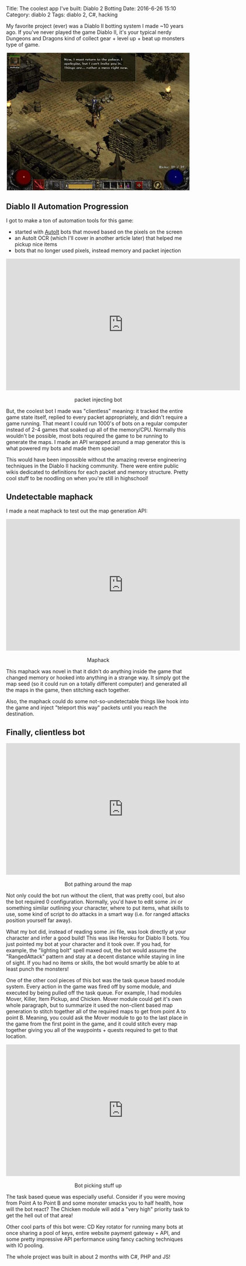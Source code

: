 Title: The coolest app I've built: Diablo 2 Botting
Date: 2016-6-26 15:10
Category: diablo 2
Tags: diablo 2, C#, hacking


My favorite project (ever) was a Diablo II botting system I made ~10 
years ago. If you've never played the game Diablo II, it's your typical 
nerdy Dungeons and Dragons kind of collect gear + level up + beat up 
monsters type of game. 

<p style="text-align: center;" class="image-wrapper">
    <img src="images/d2/ingame.jpg" alt="Diablo 2" style="max-width: 500px;">
</p>

## Diablo II Automation Progression

I got to make a ton of automation tools for this game:
 
 * started with [AutoIt](http://autoitscript.com) bots that moved based 
 on the pixels on the screen
 * an AutoIt OCR (which I'll cover in another article later) that helped 
 me pickup nice items
 * bots that no longer used pixels, instead memory and packet injection
 
 
<iframe width="640" height="360" class="youtube" src="https://www.youtube-nocookie.com/embed/xqemOAJQBOU?rel=0" frameborder="0" allowfullscreen></iframe>
<p style="text-align: center;">
packet injecting bot
</p>

But, the coolest bot I made was "clientless" meaning: it tracked the entire game 
state itself, replied to every packet appropriately, and didn't require 
a game running. That meant I could run 1000's of bots on a regular 
computer instead of 2-4 games that soaked up all of the memory/CPU. 
Normally this wouldn't be possible, most bots required the game to be 
running to generate the maps. I made an API wrapped around a map 
generator this is what powered my bots and made them special! 

This would have been impossible without the amazing reverse engineering techniques
in the Diablo II hacking community. There were entire public wikis
dedicated to definitions for each packet and memory structure. Pretty
cool stuff to be noodling on when you're still in highschool!

## Undetectable maphack

I made a neat maphack to test out the map generation API:

<iframe width="640" height="360" class="youtube" src="https://www.youtube-nocookie.com/embed/pL7K58Cdo5Y?rel=0" frameborder="0" allowfullscreen></iframe>
<p style="text-align: center;">
Maphack
</p>

This maphack was novel in that it didn't do anything inside the game
that changed memory or hooked into anything in a strange way. It simply
got the map seed (so it could run on a totally different computer) and
generated all the maps in the game, then stitching each together.

Also, the maphack could do some not-so-undetectable things like hook
into the game and inject "teleport this way" packets until you reach
the destination.

## Finally, clientless bot

<iframe width="640" height="360" class="youtube" src="https://www.youtube-nocookie.com/embed/9epvPv-mD1Y?rel=0" frameborder="0" allowfullscreen></iframe>
<p style="text-align: center;">
Bot pathing around the map
</p>


Not only could the bot run without the client, that was pretty cool, but 
also the bot required 0 configuration. Normally, you'd have to edit some 
.ini or something similar outlining your character, where to put items, 
what skills to use, some kind of script to do attacks in a smart way 
(i.e. for ranged attacks position yourself far away).

What my bot did, instead of reading some .ini file, was look directly at 
your character and infer a good build! This was like Heroku for Diablo 
II bots. You just pointed my bot at your character and it took over. If 
you had, for example, the "lighting bolt" spell maxed out, the bot would 
assume the "RangedAttack" pattern and stay at a decent distance while 
staying in line of sight. If you had no items or skills, the bot would 
smartly be able to at least punch the monsters!

One of the other cool pieces of this bot was the task queue based module 
system. Every action in the game was fired off by some module, and 
executed by being pulled off the task queue. For example, I had modules 
Mover, Killer, Item Pickup, and Chicken. Mover module could get it's own 
whole paragraph, but to summarize it used the non-client based map 
generation to stitch together all of the required maps to get from 
point A to point B. Meaning, you could ask the Mover module to go to the 
last place in the game from the first point in the game, and it could 
stitch every map together giving you all of the waypoints + quests 
required to get to that location.

<iframe width="640" height="360" class="youtube" src="https://www.youtube-nocookie.com/embed/kGcE9SBIJ68?rel=0" frameborder="0" allowfullscreen></iframe>
<p style="text-align: center;">
Bot picking stuff up
</p>

The task based queue was especially useful. Consider if you were moving 
from Point A to Point B and some monster smacks you to half health, how 
will the bot react? The Chicken module will add a "very high" priority 
task to get the hell out of that area! 

Other cool parts of this bot were: CD Key rotator for running many bots 
at once sharing a pool of keys, entire website payment gateway + API, 
and some pretty impressive API performance using fancy caching techniques
with IO pooling.

The whole project was built in about 2 months with C#, PHP and JS!

